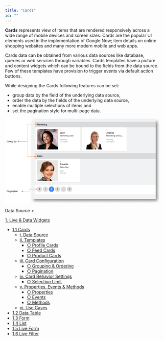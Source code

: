 ```yaml
---
title: "Cards"
id: ""
---
```


**Cards** represents view of items that are rendered responsively across a wide range of mobile devices and screen sizes. Cards are the popular UI elements used in the implementation of Google Now; item details on online shopping websites and many more modern mobile and web apps.

Cards data can be obtained from various data sources like database, queries or web services through variables. Cards templates have a picture and content widgets which can be bound to the fields from the data source. Few of these templates have provision to trigger events via default action buttons.

While designing the Cards following features can be set:

- group data by the field of the underlying data source,
- order the data by the fields of the underlying data source,
- enable multiple selections of items and
- set the pagination style for multi-page data.

[![](../../../assets/cards_overview.png)](../../../assets/cards_overview.png)

Data Source >

[1\. Live & Data Widgets](/learn/app-development/widgets/widget-library/#data-live)

- [1.1 Cards](/learn/app-development/widgets/datalive/cards/)
    - [i. Data Source](/learn/app-development/widgets/datalive/cards/cards-data-source/)
    - [ii. Templates](/learn/app-development/widgets/datalive/cards/cards-templates/)
        - [○ Profile Cards](/learn/app-development/widgets/datalive/cards/cards-templates/#profile)
        - [○ Feed Cards](/learn/app-development/widgets/datalive/cards/cards-templates/#feed)
        - [○ Product Cards](/learn/app-development/widgets/datalive/cards/cards-templates/#product)
    - [iii. Card Configuration](/learn/app-development/widgets/datalive/cards/card-configuration/)
        - [○ Grouping & Ordering](/learn/app-development/widgets/datalive/cards/card-configuration/#grouping-ordering)
        - [○ Pagination](/learn/app-development/widgets/datalive/cards/card-configuration/#pagin)
    - [iv. Card Behavior Settings](/learn/app-development/widgets/datalive/cards/card-behavior-settings/)
        - [○ Selection Limit](/learn/app-development/widgets/datalive/cards/card-behavior-settings/#selection)
    - [v. Properties, Events & Methods](/learn/app-development/widgets/datalive/cards/cards-properties-events-methods/)
        - [○ Properties](/learn/app-development/widgets/datalive/cards/cards-properties-events-methods/#properties)
        - [○ Events](/learn/app-development/widgets/datalive/cards/cards-properties-events-methods/#events)
        - [○ Methods](/learn/app-development/widgets/datalive/cards/cards-properties-events-methods/#methods)
    - [vi. Use Cases](/learn/app-development/widgets/datalive/cards/card-use-cases/)
- [1.2 Data Table](/learn/app-development/widgets/datalive/data-table/)
- [1.3 Form](/learn/app-development/widgets/datalive/form/)
- [1.4 List](/learn/app-development/widgets/datalive/list/)
- [1.5 Live Form](/learn/app-development/widgets/datalive/live-form/)
- [1.6 Live Filter](/learn/app-development/widgets/datalive/live-filter/)
